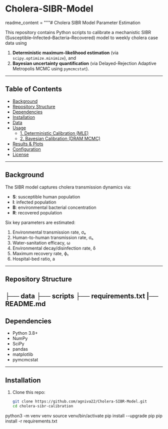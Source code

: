 # Cholera-SIBR-Model

readme_content = """# Cholera SIBR Model Parameter Estimation

This repository contains Python scripts to calibrate a mechanistic SIBR (Susceptible–Infected–Bacteria–Recovered) model to weekly cholera case data using

1. **Deterministic maximum-likelihood estimation** (via `scipy.optimize.minimize`), and  
2. **Bayesian uncertainty quantification** (via Delayed-Rejection Adaptive Metropolis MCMC using `pymcmcstat`).  

---

## Table of Contents

- [Background](#background)  
- [Repository Structure](#repository-structure)  
- [Dependencies](#dependencies)  
- [Installation](#installation)  
- [Data](#data)  
- [Usage](#usage)  
  - [1. Deterministic Calibration (MLE)](#1-deterministic-calibration-mle)  
  - [2. Bayesian Calibration (DRAM MCMC)](#2-bayesian-calibration-dram-mcmc)  
- [Results & Plots](#results--plots)  
- [Configuration](#configuration)  
- [License](#license)  

---

## Background

The SIBR model captures cholera transmission dynamics via:

- **S**: susceptible human population  
- **I**: infected population  
- **B**: environmental bacterial concentration  
- **R**: recovered population  

Six key parameters are estimated:

1. Environmental transmission rate, σₑ  
2. Human-to-human transmission rate, σₕ  
3. Water-sanitation efficacy, ω  
4. Environmental decay/disinfection rate, δ  
5. Maximum recovery rate, ϕ₁  
6. Hospital-bed ratio, a  

---

## Repository Structure

├── data
├── scripts
├── requirements.txt
|── README.md 
---

## Dependencies

- Python 3.8+  
- NumPy  
- SciPy  
- pandas  
- matplotlib  
- pymcmcstat  

---

## Installation

1. Clone this repo:
   ```bash
   git clone https://github.com/agniva22/Cholera-SIBR-Model.git
   cd cholera-sibr-calibration

python3 -m venv venv
source venv/bin/activate
pip install --upgrade pip
pip install -r requirements.txt
